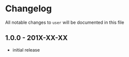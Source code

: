 # Changelog

All notable changes to `user` will be documented in this file

## 1.0.0 - 201X-XX-XX

- initial release
